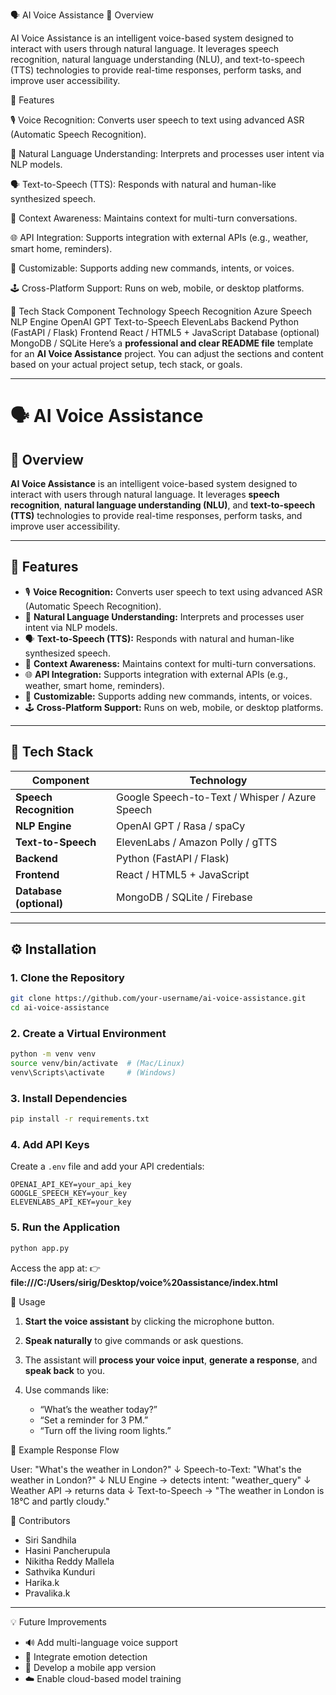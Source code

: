 🗣️ AI Voice Assistance
📘 Overview

AI Voice Assistance is an intelligent voice-based system designed to interact with users through natural language. It leverages speech recognition, natural language understanding (NLU), and text-to-speech (TTS) technologies to provide real-time responses, perform tasks, and improve user accessibility.


🚀 Features

🎙️ Voice Recognition: Converts user speech to text using advanced ASR (Automatic Speech Recognition).

🧠 Natural Language Understanding: Interprets and processes user intent via NLP models.

🗣️ Text-to-Speech (TTS): Responds with natural and human-like synthesized speech.

🔄 Context Awareness: Maintains context for multi-turn conversations.

🌐 API Integration: Supports integration with external APIs (e.g., weather, smart home, reminders).

🧩 Customizable: Supports adding new commands, intents, or voices.

🕹️ Cross-Platform Support: Runs on web, mobile, or desktop platforms.


🧰 Tech Stack
Component	Technology
Speech Recognition Azure Speech
NLP Engine	OpenAI GPT 
Text-to-Speech	ElevenLabs 
Backend	Python (FastAPI / Flask)
Frontend	React / HTML5 + JavaScript
Database (optional)	MongoDB / SQLite
Here’s a **professional and clear README file** template for an **AI Voice Assistance** project. You can adjust the sections and content based on your actual project setup, tech stack, or goals.

---

# 🗣️ AI Voice Assistance

## 📘 Overview

**AI Voice Assistance** is an intelligent voice-based system designed to interact with users through natural language. It leverages **speech recognition**, **natural language understanding (NLU)**, and **text-to-speech (TTS)** technologies to provide real-time responses, perform tasks, and improve user accessibility.

---

## 🚀 Features

* 🎙️ **Voice Recognition:** Converts user speech to text using advanced ASR (Automatic Speech Recognition).
* 🧠 **Natural Language Understanding:** Interprets and processes user intent via NLP models.
* 🗣️ **Text-to-Speech (TTS):** Responds with natural and human-like synthesized speech.
* 🔄 **Context Awareness:** Maintains context for multi-turn conversations.
* 🌐 **API Integration:** Supports integration with external APIs (e.g., weather, smart home, reminders).
* 🧩 **Customizable:** Supports adding new commands, intents, or voices.
* 🕹️ **Cross-Platform Support:** Runs on web, mobile, or desktop platforms.

---

## 🧰 Tech Stack

| Component               | Technology                                     |
| ----------------------- | ---------------------------------------------- |
| **Speech Recognition**  | Google Speech-to-Text / Whisper / Azure Speech |
| **NLP Engine**          | OpenAI GPT / Rasa / spaCy                      |
| **Text-to-Speech**      | ElevenLabs / Amazon Polly / gTTS               |
| **Backend**             | Python (FastAPI / Flask)                       |
| **Frontend**            | React / HTML5 + JavaScript                     |
| **Database (optional)** | MongoDB / SQLite / Firebase                    |

---

## ⚙️ Installation

### 1. Clone the Repository

```bash
git clone https://github.com/your-username/ai-voice-assistance.git
cd ai-voice-assistance
```

### 2. Create a Virtual Environment

```bash
python -m venv venv
source venv/bin/activate  # (Mac/Linux)
venv\Scripts\activate     # (Windows)
```

### 3. Install Dependencies

```bash
pip install -r requirements.txt
```

### 4. Add API Keys

Create a `.env` file and add your API credentials:

```
OPENAI_API_KEY=your_api_key
GOOGLE_SPEECH_KEY=your_key
ELEVENLABS_API_KEY=your_key
```

### 5. Run the Application

```bash
python app.py
```

Access the app at:
👉 **file:///C:/Users/sirig/Desktop/voice%20assistance/index.html**

🧩 Usage

1. **Start the voice assistant** by clicking the microphone button.
2. **Speak naturally** to give commands or ask questions.
3. The assistant will **process your voice input**, **generate a response**, and **speak back** to you.
4. Use commands like:

   * “What’s the weather today?”
   * “Set a reminder for 3 PM.”
   * “Turn off the living room lights.”



🧪 Example Response Flow

User: "What's the weather in London?"
↓
Speech-to-Text: "What's the weather in London?"
↓
NLU Engine → detects intent: "weather_query"
↓
Weather API → returns data
↓
Text-to-Speech → "The weather in London is 18°C and partly cloudy."

👥 Contributors

* Siri Sandhila
* Hasini Pancherupula
* Nikitha Reddy Mallela
* Sathvika Kunduri
* Harika.k
* Pravalika.k

---

💡 Future Improvements

* 🔊 Add multi-language voice support
* 🤖 Integrate emotion detection
* 📱 Develop a mobile app version
* ☁️ Enable cloud-based model training






